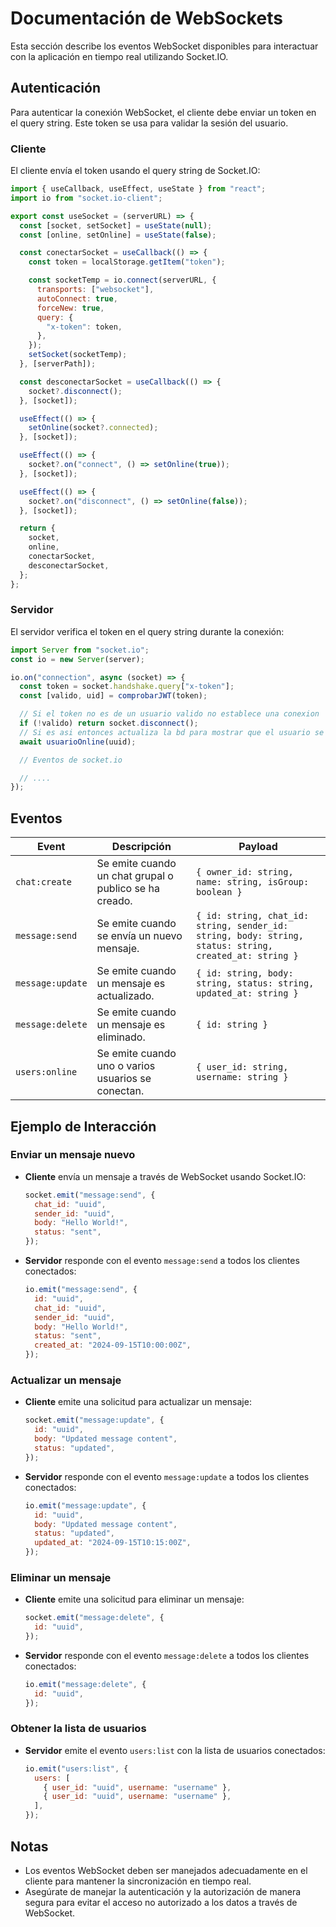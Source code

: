# Documentación de WebSockets

Esta sección describe los eventos WebSocket disponibles para interactuar con la aplicación en tiempo real utilizando Socket.IO.

## Autenticación

Para autenticar la conexión WebSocket, el cliente debe enviar un token en el query string. Este token se usa para validar la sesión del usuario.

### Cliente

El cliente envía el token usando el query string de Socket.IO:

```javascript
import { useCallback, useEffect, useState } from "react";
import io from "socket.io-client";

export const useSocket = (serverURL) => {
  const [socket, setSocket] = useState(null);
  const [online, setOnline] = useState(false);

  const conectarSocket = useCallback(() => {
    const token = localStorage.getItem("token");

    const socketTemp = io.connect(serverURL, {
      transports: ["websocket"],
      autoConnect: true,
      forceNew: true,
      query: {
        "x-token": token,
      },
    });
    setSocket(socketTemp);
  }, [serverPath]);

  const desconectarSocket = useCallback(() => {
    socket?.disconnect();
  }, [socket]);

  useEffect(() => {
    setOnline(socket?.connected);
  }, [socket]);

  useEffect(() => {
    socket?.on("connect", () => setOnline(true));
  }, [socket]);

  useEffect(() => {
    socket?.on("disconnect", () => setOnline(false));
  }, [socket]);

  return {
    socket,
    online,
    conectarSocket,
    desconectarSocket,
  };
};
```

### Servidor

El servidor verifica el token en el query string durante la conexión:

```javascript
import Server from "socket.io";
const io = new Server(server);

io.on("connection", async (socket) => {
  const token = socket.handshake.query["x-token"];
  const [valido, uid] = comprobarJWT(token);

  // Si el token no es de un usuario valido no establece una conexion
  if (!valido) return socket.disconnect();
  // Si es asi entonces actualiza la bd para mostrar que el usuario se ha conectado.
  await usuarioOnline(uuid);

  // Eventos de socket.io

  // ....
});
```

## Eventos

| Event            | Descripción                                            | Payload                                                                                                |
| ---------------- | ------------------------------------------------------ | ------------------------------------------------------------------------------------------------------ |
| `chat:create`    | Se emite cuando un chat grupal o publico se ha creado. | `{ owner_id: string, name: string, isGroup: boolean }`                                                 |
| `message:send`   | Se emite cuando se envía un nuevo mensaje.             | `{ id: string, chat_id: string, sender_id: string, body: string, status: string, created_at: string }` |
| `message:update` | Se emite cuando un mensaje es actualizado.             | `{ id: string, body: string, status: string, updated_at: string }`                                     |
| `message:delete` | Se emite cuando un mensaje es eliminado.               | `{ id: string }`                                                                                       |
| `users:online`   | Se emite cuando uno o varios usuarios se conectan.     | `{ user_id: string, username: string }`                                                                |

## Ejemplo de Interacción

### Enviar un mensaje nuevo

- **Cliente** envía un mensaje a través de WebSocket usando Socket.IO:

  ```javascript
  socket.emit("message:send", {
    chat_id: "uuid",
    sender_id: "uuid",
    body: "Hello World!",
    status: "sent",
  });
  ```

- **Servidor** responde con el evento `message:send` a todos los clientes conectados:

  ```javascript
  io.emit("message:send", {
    id: "uuid",
    chat_id: "uuid",
    sender_id: "uuid",
    body: "Hello World!",
    status: "sent",
    created_at: "2024-09-15T10:00:00Z",
  });
  ```

### Actualizar un mensaje

- **Cliente** emite una solicitud para actualizar un mensaje:

  ```javascript
  socket.emit("message:update", {
    id: "uuid",
    body: "Updated message content",
    status: "updated",
  });
  ```

- **Servidor** responde con el evento `message:update` a todos los clientes conectados:

  ```javascript
  io.emit("message:update", {
    id: "uuid",
    body: "Updated message content",
    status: "updated",
    updated_at: "2024-09-15T10:15:00Z",
  });
  ```

### Eliminar un mensaje

- **Cliente** emite una solicitud para eliminar un mensaje:

  ```javascript
  socket.emit("message:delete", {
    id: "uuid",
  });
  ```

- **Servidor** responde con el evento `message:delete` a todos los clientes conectados:

  ```javascript
  io.emit("message:delete", {
    id: "uuid",
  });
  ```

### Obtener la lista de usuarios

- **Servidor** emite el evento `users:list` con la lista de usuarios conectados:

  ```javascript
  io.emit("users:list", {
    users: [
      { user_id: "uuid", username: "username" },
      { user_id: "uuid", username: "username" },
    ],
  });
  ```

## Notas

- Los eventos WebSocket deben ser manejados adecuadamente en el cliente para mantener la sincronización en tiempo real.
- Asegúrate de manejar la autenticación y la autorización de manera segura para evitar el acceso no autorizado a los datos a través de WebSocket.
